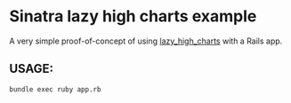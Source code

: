 Sinatra lazy high charts example
==============================


A very simple proof-of-concept of using [lazy_high_charts](https://github.com/michelson/lazy_high_charts) with a Rails app.

## USAGE:

    bundle exec ruby app.rb